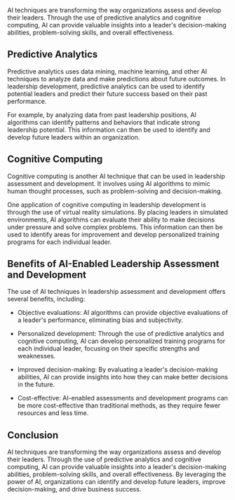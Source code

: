 
AI techniques are transforming the way organizations assess and develop their leaders. Through the use of predictive analytics and cognitive computing, AI can provide valuable insights into a leader's decision-making abilities, problem-solving skills, and overall effectiveness.

Predictive Analytics
--------------------

Predictive analytics uses data mining, machine learning, and other AI techniques to analyze data and make predictions about future outcomes. In leadership development, predictive analytics can be used to identify potential leaders and predict their future success based on their past performance.

For example, by analyzing data from past leadership positions, AI algorithms can identify patterns and behaviors that indicate strong leadership potential. This information can then be used to identify and develop future leaders within an organization.

Cognitive Computing
-------------------

Cognitive computing is another AI technique that can be used in leadership assessment and development. It involves using AI algorithms to mimic human thought processes, such as problem-solving and decision-making.

One application of cognitive computing in leadership development is through the use of virtual reality simulations. By placing leaders in simulated environments, AI algorithms can evaluate their ability to make decisions under pressure and solve complex problems. This information can then be used to identify areas for improvement and develop personalized training programs for each individual leader.

Benefits of AI-Enabled Leadership Assessment and Development
------------------------------------------------------------

The use of AI techniques in leadership assessment and development offers several benefits, including:

* Objective evaluations: AI algorithms can provide objective evaluations of a leader's performance, eliminating bias and subjectivity.

* Personalized development: Through the use of predictive analytics and cognitive computing, AI can develop personalized training programs for each individual leader, focusing on their specific strengths and weaknesses.

* Improved decision-making: By evaluating a leader's decision-making abilities, AI can provide insights into how they can make better decisions in the future.

* Cost-effective: AI-enabled assessments and development programs can be more cost-effective than traditional methods, as they require fewer resources and less time.

Conclusion
----------

AI techniques are transforming the way organizations assess and develop their leaders. Through the use of predictive analytics and cognitive computing, AI can provide valuable insights into a leader's decision-making abilities, problem-solving skills, and overall effectiveness. By leveraging the power of AI, organizations can identify and develop future leaders, improve decision-making, and drive business success.
